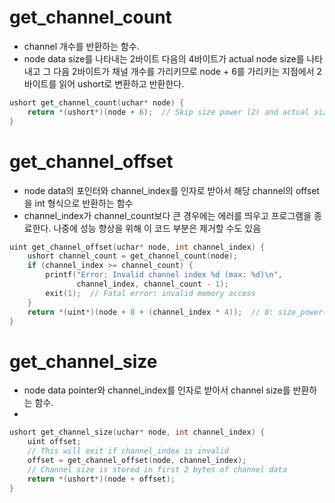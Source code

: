 
# get_channel_count
- channel 개수를 반환하는 함수.
- node data size를 나타내는 2바이트 다음의 4바이트가 actual node size를 나타내고 그 다음 2바이트가 채널 개수를 가리키므로 node + 6를 가리키는 지점에서 2바이트를 읽어 ushort로 변환하고 반환한다. 
```c
ushort get_channel_count(uchar* node) {
    return *(ushort*)(node + 6);  // Skip size power (2) and actual size (4)
}
```

# get_channel_offset
- node data의 포인터와 channel_index를 인자로 받아서 해당 channel의 offset을 int 형식으로 반환하는 함수
- channel_index가 channel_count보다 큰 경우에는 에러를 띄우고 프로그램을 종료한다. 나중에 성능 향상을 위해 이 코드 부분은 제거할 수도 있음
```c
uint get_channel_offset(uchar* node, int channel_index) {
    ushort channel_count = get_channel_count(node);
    if (channel_index >= channel_count) {
        printf("Error: Invalid channel index %d (max: %d)\n",
               channel_index, channel_count - 1);
        exit(1);  // Fatal error: invalid memory access
    }
    return *(uint*)(node + 8 + (channel_index * 4));  // 8: size_power(2) + actual_size(4) + channels(2)
}
```

# get_channel_size
- node data pointer와 channel_index를 인자로 받아서 channel size를 반환하는 함수. 
- 
```c
ushort get_channel_size(uchar* node, int channel_index) {
    uint offset;
    // This will exit if channel_index is invalid
    offset = get_channel_offset(node, channel_index);
    // Channel size is stored in first 2 bytes of channel data
    return *(ushort*)(node + offset);
}
```

# 